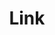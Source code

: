 ---
layout: term
title: 'Link'
name: link
description: "Un lien est la liaison entre deux portails utilisant une clé d'un des portails."
---